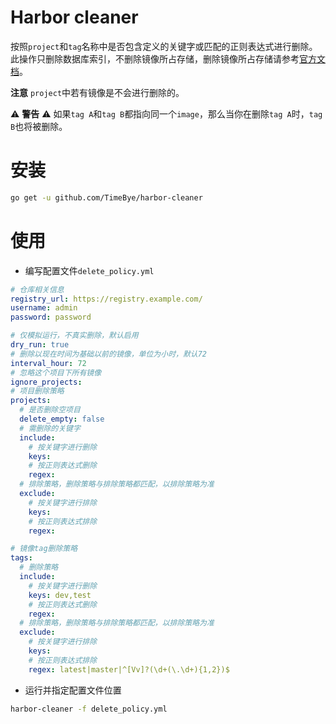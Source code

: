 # Harbor cleaner
按照`project`和`tag`名称中是否包含定义的关键字或匹配的正则表达式进行删除。此操作只删除数据库索引，不删除镜像所占存储，删除镜像所占存储请参考[官方文档](https://github.com/vmware/harbor/blob/master/docs/user_guide.md#deleting-repositories)。

**注意** `project`中若有镜像是不会进行删除的。

⚠️ **警告** ⚠️ 如果`tag A`和`tag B`都指向同一个`image`，那么当你在删除`tag A`时，`tag B`也将被删除。

# 安装

```bash
go get -u github.com/TimeBye/harbor-cleaner
```

# 使用

- 编写配置文件`delete_policy.yml`
```yaml
# 仓库相关信息
registry_url: https://registry.example.com/
username: admin
password: password

# 仅模拟运行，不真实删除，默认启用
dry_run: true
# 删除以现在时间为基础以前的镜像，单位为小时，默认72
interval_hour: 72
# 忽略这个项目下所有镜像
ignore_projects:
# 项目删除策略
projects:
  # 是否删除空项目
  delete_empty: false
  # 需删除的关键字
  include:
    # 按关键字进行删除
    keys:
    # 按正则表达式删除
    regex:
  # 排除策略，删除策略与排除策略都匹配，以排除策略为准
  exclude:
    # 按关键字进行排除
    keys:
    # 按正则表达式排除
    regex:

# 镜像tag删除策略
tags:
  # 删除策略
  include:
    # 按关键字进行删除
    keys: dev,test
    # 按正则表达式删除
    regex:
  # 排除策略，删除策略与排除策略都匹配，以排除策略为准
  exclude:
    # 按关键字进行排除
    keys:
    # 按正则表达式排除
    regex: latest|master|^[Vv]?(\d+(\.\d+){1,2})$
```

- 运行并指定配置文件位置

```bash
harbor-cleaner -f delete_policy.yml
```
